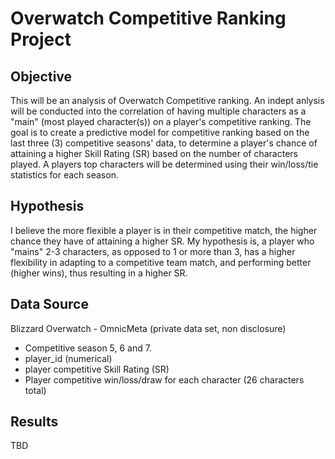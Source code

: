 # Overwatch Competitive Ranking Project

## Objective
This will be an analysis of Overwatch Competitive ranking. An indept anlysis will be conducted into the correlation of having multiple characters as a "main" (most played character(s)) on a player's competitive ranking. The goal is to create a predictive model for competitive ranking based on the last three (3) competitive seasons' data, to determine a player's chance of attaining a higher Skill Rating (SR) based on the number of characters played. A players top characters will be determined using their win/loss/tie statistics for each season. 


## Hypothesis
I believe the more flexible a player is in their competitive match, the higher chance they have of attaining a higher SR. My hypothesis is, a player who "mains" 2-3 characters, as opposed to 1 or more than 3, has a higher flexibility in adapting to a competitive team match, and performing better (higher wins), thus resulting in a higher SR.


## Data Source
Blizzard Overwatch - OmnicMeta (private data set, non disclosure)
* Competitive season 5, 6 and 7.
* player_id (numerical)
* player competitive Skill Rating (SR)
* Player competitive win/loss/draw for each character (26 characters total)

## Results
TBD
